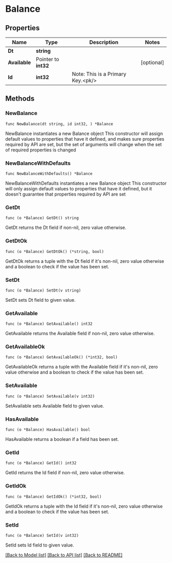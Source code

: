 # Balance

## Properties

Name | Type | Description | Notes
------------ | ------------- | ------------- | -------------
**Dt** | **string** |  | 
**Available** | Pointer to **int32** |  | [optional] 
**Id** | **int32** | Note: This is a Primary Key.&lt;pk/&gt; | 

## Methods

### NewBalance

`func NewBalance(dt string, id int32, ) *Balance`

NewBalance instantiates a new Balance object
This constructor will assign default values to properties that have it defined,
and makes sure properties required by API are set, but the set of arguments
will change when the set of required properties is changed

### NewBalanceWithDefaults

`func NewBalanceWithDefaults() *Balance`

NewBalanceWithDefaults instantiates a new Balance object
This constructor will only assign default values to properties that have it defined,
but it doesn't guarantee that properties required by API are set

### GetDt

`func (o *Balance) GetDt() string`

GetDt returns the Dt field if non-nil, zero value otherwise.

### GetDtOk

`func (o *Balance) GetDtOk() (*string, bool)`

GetDtOk returns a tuple with the Dt field if it's non-nil, zero value otherwise
and a boolean to check if the value has been set.

### SetDt

`func (o *Balance) SetDt(v string)`

SetDt sets Dt field to given value.


### GetAvailable

`func (o *Balance) GetAvailable() int32`

GetAvailable returns the Available field if non-nil, zero value otherwise.

### GetAvailableOk

`func (o *Balance) GetAvailableOk() (*int32, bool)`

GetAvailableOk returns a tuple with the Available field if it's non-nil, zero value otherwise
and a boolean to check if the value has been set.

### SetAvailable

`func (o *Balance) SetAvailable(v int32)`

SetAvailable sets Available field to given value.

### HasAvailable

`func (o *Balance) HasAvailable() bool`

HasAvailable returns a boolean if a field has been set.

### GetId

`func (o *Balance) GetId() int32`

GetId returns the Id field if non-nil, zero value otherwise.

### GetIdOk

`func (o *Balance) GetIdOk() (*int32, bool)`

GetIdOk returns a tuple with the Id field if it's non-nil, zero value otherwise
and a boolean to check if the value has been set.

### SetId

`func (o *Balance) SetId(v int32)`

SetId sets Id field to given value.



[[Back to Model list]](../README.md#documentation-for-models) [[Back to API list]](../README.md#documentation-for-api-endpoints) [[Back to README]](../README.md)


